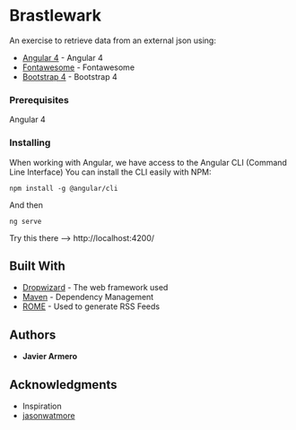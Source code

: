 # Brastlewark


An exercise to retrieve data from an external json using:
* [Angular 4](https://angular.io/) - Angular 4 
* [Fontawesome](http://fontawesome.io/) - Fontawesome 
* [Bootstrap 4](https://v4-alpha.getbootstrap.com/) - Bootstrap 4

### Prerequisites

Angular 4

### Installing

When working with Angular, we have access to the Angular CLI (Command Line Interface)
You can install the CLI easily with NPM:

```
npm install -g @angular/cli
```

And then

```
ng serve
```

Try this there --> http://localhost:4200/


## Built With

* [Dropwizard](http://www.dropwizard.io/1.0.2/docs/) - The web framework used
* [Maven](https://maven.apache.org/) - Dependency Management
* [ROME](https://rometools.github.io/rome/) - Used to generate RSS Feeds

## Authors

* **Javier Armero**

## Acknowledgments

* Inspiration
* [jasonwatmore](http://jasonwatmore.com/post/2016/08/23/angular-2-pagination-example-with-logic-like-google)


